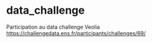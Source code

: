 # data_challenge
Participation au data challenge Veolia https://challengedata.ens.fr/participants/challenges/69/
